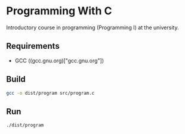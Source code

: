 # Programming With C

Introductory course in programming (Programming I) at the university.

## Requirements

- GCC ((gcc.gnu.org)["gcc.gnu.org"])

## Build

```bash
gcc -o dist/program src/program.c
```

## Run

```bash
./dist/program
```
